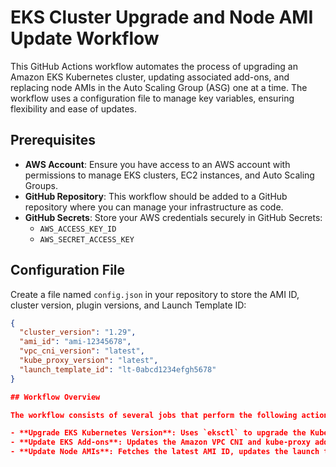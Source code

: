 # EKS Cluster Upgrade and Node AMI Update Workflow

This GitHub Actions workflow automates the process of upgrading an Amazon EKS Kubernetes cluster, updating associated add-ons, and replacing node AMIs in the Auto Scaling Group (ASG) one at a time. The workflow uses a configuration file to manage key variables, ensuring flexibility and ease of updates.

## Prerequisites

- **AWS Account**: Ensure you have access to an AWS account with permissions to manage EKS clusters, EC2 instances, and Auto Scaling Groups.
- **GitHub Repository**: This workflow should be added to a GitHub repository where you can manage your infrastructure as code.
- **GitHub Secrets**: Store your AWS credentials securely in GitHub Secrets:
  - `AWS_ACCESS_KEY_ID`
  - `AWS_SECRET_ACCESS_KEY`

## Configuration File

Create a file named `config.json` in your repository to store the AMI ID, cluster version, plugin versions, and Launch Template ID:

```json
{
  "cluster_version": "1.29",
  "ami_id": "ami-12345678",
  "vpc_cni_version": "latest",
  "kube_proxy_version": "latest",
  "launch_template_id": "lt-0abcd1234efgh5678"
}

## Workflow Overview

The workflow consists of several jobs that perform the following actions:

- **Upgrade EKS Kubernetes Version**: Uses `eksctl` to upgrade the Kubernetes version of the EKS cluster.
- **Update EKS Add-ons**: Updates the Amazon VPC CNI and kube-proxy add-ons to ensure compatibility with the new Kubernetes version.
- **Update Node AMIs**: Fetches the latest AMI ID, updates the launch template, and replaces instances in the ASG one at a time.
